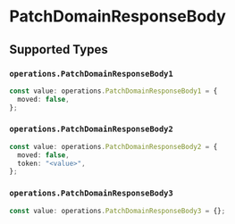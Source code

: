 # PatchDomainResponseBody


## Supported Types

### `operations.PatchDomainResponseBody1`

```typescript
const value: operations.PatchDomainResponseBody1 = {
  moved: false,
};
```

### `operations.PatchDomainResponseBody2`

```typescript
const value: operations.PatchDomainResponseBody2 = {
  moved: false,
  token: "<value>",
};
```

### `operations.PatchDomainResponseBody3`

```typescript
const value: operations.PatchDomainResponseBody3 = {};
```

